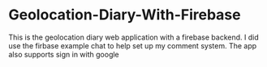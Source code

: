 # Geolocation-Diary-With-Firebase
This is the geolocation diary web application with a firebase backend. I did use the firbase example chat to help set up my comment system. The app also supports sign in with google
